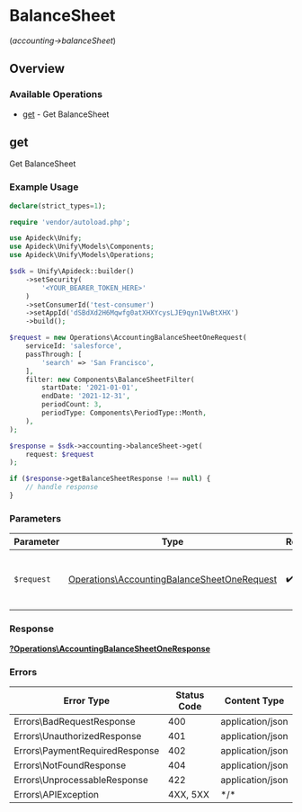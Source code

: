 # BalanceSheet
(*accounting->balanceSheet*)

## Overview

### Available Operations

* [get](#get) - Get BalanceSheet

## get

Get BalanceSheet

### Example Usage

```php
declare(strict_types=1);

require 'vendor/autoload.php';

use Apideck\Unify;
use Apideck\Unify\Models\Components;
use Apideck\Unify\Models\Operations;

$sdk = Unify\Apideck::builder()
    ->setSecurity(
        '<YOUR_BEARER_TOKEN_HERE>'
    )
    ->setConsumerId('test-consumer')
    ->setAppId('dSBdXd2H6Mqwfg0atXHXYcysLJE9qyn1VwBtXHX')
    ->build();

$request = new Operations\AccountingBalanceSheetOneRequest(
    serviceId: 'salesforce',
    passThrough: [
        'search' => 'San Francisco',
    ],
    filter: new Components\BalanceSheetFilter(
        startDate: '2021-01-01',
        endDate: '2021-12-31',
        periodCount: 3,
        periodType: Components\PeriodType::Month,
    ),
);

$response = $sdk->accounting->balanceSheet->get(
    request: $request
);

if ($response->getBalanceSheetResponse !== null) {
    // handle response
}
```

### Parameters

| Parameter                                                                                                  | Type                                                                                                       | Required                                                                                                   | Description                                                                                                |
| ---------------------------------------------------------------------------------------------------------- | ---------------------------------------------------------------------------------------------------------- | ---------------------------------------------------------------------------------------------------------- | ---------------------------------------------------------------------------------------------------------- |
| `$request`                                                                                                 | [Operations\AccountingBalanceSheetOneRequest](../../Models/Operations/AccountingBalanceSheetOneRequest.md) | :heavy_check_mark:                                                                                         | The request object to use for the request.                                                                 |

### Response

**[?Operations\AccountingBalanceSheetOneResponse](../../Models/Operations/AccountingBalanceSheetOneResponse.md)**

### Errors

| Error Type                     | Status Code                    | Content Type                   |
| ------------------------------ | ------------------------------ | ------------------------------ |
| Errors\BadRequestResponse      | 400                            | application/json               |
| Errors\UnauthorizedResponse    | 401                            | application/json               |
| Errors\PaymentRequiredResponse | 402                            | application/json               |
| Errors\NotFoundResponse        | 404                            | application/json               |
| Errors\UnprocessableResponse   | 422                            | application/json               |
| Errors\APIException            | 4XX, 5XX                       | \*/\*                          |